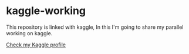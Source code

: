 # kaggle-working
This repository is linked with kaggle, In this I'm going to share my parallel working on kaggle.


[Check my Kaggle profile](https://www.kaggle.com/archittyagi108)
